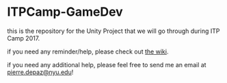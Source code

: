 # ITPCamp-GameDev

this is the repository for the Unity Project that we will go through during ITP Camp 2017.

if you need any reminder/help, please check out [the wiki](https://github.com/pierredepaz/ITPCamp-GameDev/wiki).

if you need any additional help, please feel free to send me an email at [pierre.depaz@nyu.edu](mailto:pierre.depaz@nyu.edu)!
